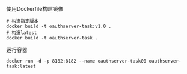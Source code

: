 使用Dockerfile构建镜像
```
# 构造指定版本
docker build -t oauthserver-task:v1.0 .
# 构造latest
docker build -t oauthserver-task .
```
运行容器
```
docker run -d -p 8182:8182 --name oauthserver-task00 oauthserver-task:latest
```